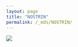 ```yaml
---
layout: page
title: "NOSTRIN"
permalink: /_mds/NOSTRIN/
---
```


![](../../algns0/5HSAA072901_aln_report.png?raw=true)